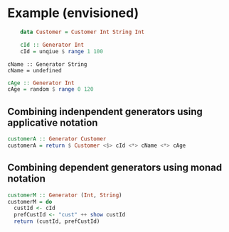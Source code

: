 # Example (envisioned)

```haskell
    data Customer = Customer Int String Int
```

```haskell
    cId :: Generator Int
    cId = unqiue $ range 1 100
```

```íhphaskell
cName :: Generator String
cName = undefined
```

```haskell
cAge :: Generator Int
cAge = random $ range 0 120
```

## Combining indenpendent generators using applicative notation

```haskell
customerA :: Generator Customer
customerA = return $ Customer <$> cId <*> cName <*> cAge
```

## Combining dependent generators using monad notation

```haskell
customerM :: Generator (Int, String)
customerM = do
  custId <- cId
  prefCustId <- "cust" ++ show custId
  return (custId, prefCustId)
```

